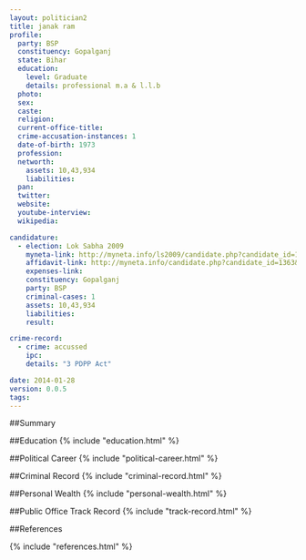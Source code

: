 ```yaml
---
layout: politician2
title: janak ram
profile: 
  party: BSP
  constituency: Gopalganj
  state: Bihar
  education: 
    level: Graduate
    details: professional m.a & l.l.b
  photo: 
  sex: 
  caste: 
  religion: 
  current-office-title: 
  crime-accusation-instances: 1
  date-of-birth: 1973
  profession: 
  networth: 
    assets: 10,43,934
    liabilities: 
  pan: 
  twitter: 
  website: 
  youtube-interview: 
  wikipedia: 

candidature: 
  - election: Lok Sabha 2009
    myneta-link: http://myneta.info/ls2009/candidate.php?candidate_id=1363
    affidavit-link: http://myneta.info/candidate.php?candidate_id=1363&scan=original
    expenses-link: 
    constituency: Gopalganj 
    party: BSP
    criminal-cases: 1
    assets: 10,43,934
    liabilities: 
    result:  

crime-record: 
  - crime: accussed
    ipc: 
    details: "3 PDPP Act" 

date: 2014-01-28
version: 0.0.5
tags: 
---
```

##Summary


##Education
{% include "education.html" %}


##Political Career
{% include "political-career.html" %}


##Criminal Record
{% include "criminal-record.html" %}


##Personal Wealth
{% include "personal-wealth.html" %}


##Public Office Track Record
{% include "track-record.html" %}


##References


{% include "references.html" %}